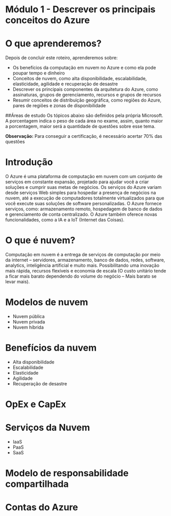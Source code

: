 # Módulo 1 - Descrever os principais conceitos do Azure

# O que aprenderemos?
Depois de concluir este roteiro, aprenderemos sobre:
* Os benefícios da computação em nuvem no Azure e como ela pode poupar tempo e dinheiro
* Conceitos de nuvem, como alta disponibilidade, escalabilidade, elasticidade, agilidade e recuperação de desastre
* Descrever os principais componentes da arquitetura do Azure, como assinaturas, grupos de gerenciamento, recursos e grupos de recursos
* Resumir conceitos de distribuição geográfica, como regiões do Azure, pares de regiões e zonas de disponibilidade

##Áreas de estudo
	Os tópicos abaixo são definidos pela própria Microsoft. A porcentagem indica o peso de cada área no exame, assim, quanto maior a porcentagem, maior será a quantidade de questões sobre esse tema.

**Observação:** Para conseguir a certificação, é necessário acertar 70% das questões

# Introdução
O Azure é uma plataforma de computação em nuvem com um conjunto de serviços em constante expansão, projetado para ajudar você a criar soluções e cumprir suas metas de negócios. Os serviços do Azure variam desde serviços Web simples para hospedar a presença de negócios na nuvem, até a execução de computadores totalmente virtualizados para que você execute suas soluções de software personalizadas. O Azure fornece serviços, como: armazenamento remoto, hospedagem de banco de dados e gerenciamento de conta centralizado. O Azure também oferece novas funcionalidades, como a IA e a IoT (Internet das Coisas).

# O que é nuvem?
Computação em nuvem é a entrega de serviços de computação por meio da internet – servidores, armazenamento, banco de dados, redes, software, analytics, inteligência artificial e muito mais. Possibilitando uma inovação mais rápida, recursos flexíveis e economia de escala (O custo unitário tende a ficar mais barato dependendo do volume do negócio – Mais barato se levar mais).

#	Modelos de nuvem
*	Nuvem pública
*	Nuvem privada
*	Nuvem híbrida

#	Benefícios da nuvem
* Alta disponibilidade
* Escalabilidade
* Elasticidade
* Agilidade
* Recuperação de desastre

#	OpEx e CapEx
#	Serviços da Nuvem
*	IaaS
*	PaaS
*	SaaS

#	Modelo de responsabilidade compartilhada
#	Contas do Azure
